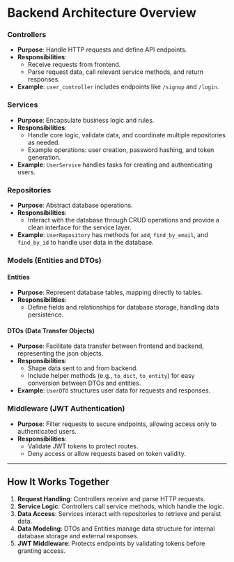 

# Backend Architecture Overview

### Controllers
- **Purpose**: Handle HTTP requests and define API endpoints.
- **Responsibilities**:
  - Receive requests from frontend.
  - Parse request data, call relevant service methods, and return responses.
- **Example**: `user_controller` includes endpoints like `/signup` and `/login`.

### Services
- **Purpose**: Encapsulate business logic and rules.
- **Responsibilities**:
  - Handle core logic, validate data, and coordinate multiple repositories as needed.
  - Example operations: user creation, password hashing, and token generation.
- **Example**: `UserService` handles tasks for creating and authenticating users.

### Repositories
- **Purpose**: Abstract database operations.
- **Responsibilities**:
  - Interact with the database through CRUD operations and provide a clean interface for the service layer.
- **Example**: `UserRepository` has methods for `add`, `find_by_email`, and `find_by_id` to handle user data in the database.

### Models (Entities and DTOs)

#### Entities
- **Purpose**: Represent database tables, mapping directly to tables.
- **Responsibilities**:
  - Define fields and relationships for database storage, handling data persistence.
  
#### DTOs (Data Transfer Objects)
- **Purpose**: Facilitate data transfer between frontend and backend, representing the json objects.
- **Responsibilities**:
  - Shape data sent to and from backend.
  - Include helper methods (e.g., `to_dict`, `to_entity`) for easy conversion between DTOs and entities.
- **Example**: `UserDTO` structures user data for requests and responses.

### Middleware (JWT Authentication)
- **Purpose**: Filter requests to secure endpoints, allowing access only to authenticated users.
- **Responsibilities**:
  - Validate JWT tokens to protect routes.
  - Deny access or allow requests based on token validity.

---

## How It Works Together

1. **Request Handling**: Controllers receive and parse HTTP requests.
2. **Service Logic**: Controllers call service methods, which handle the logic.
3. **Data Access**: Services interact with repositories to retrieve and persist data.
4. **Data Modeling**: DTOs and Entities manage data structure for internal database storage and external responses.
5. **JWT Middleware**: Protects endpoints by validating tokens before granting access.

